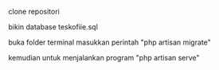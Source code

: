 clone repositori

bikin database teskofiie.sql

buka folder terminal masukkan perintah "php artisan migrate"

kemudian untuk menjalankan program "php artisan serve"